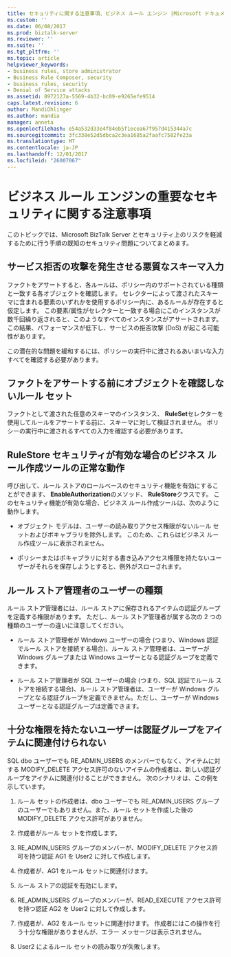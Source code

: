 ```yaml
---
title: セキュリティに関する注意事項、ビジネス ルール エンジン |Microsoft ドキュメント
ms.custom: ''
ms.date: 06/08/2017
ms.prod: biztalk-server
ms.reviewer: ''
ms.suite: ''
ms.tgt_pltfrm: ''
ms.topic: article
helpviewer_keywords:
- business rules, store administrator
- Business Rule Composer, security
- business rules, security
- Denial of Service attacks
ms.assetid: 8972127a-5569-4b32-bc09-e9265efe9514
caps.latest.revision: 6
author: MandiOhlinger
ms.author: mandia
manager: anneta
ms.openlocfilehash: e54a532d33e4f84eb5f1ecea67f957d415344a7c
ms.sourcegitcommit: 3fc338e52d5dbca2c3ea1685a2faafc7582fe23a
ms.translationtype: MT
ms.contentlocale: ja-JP
ms.lasthandoff: 12/01/2017
ms.locfileid: "26007067"
---
```

# <a name="important-security-notes-for-the-business-rule-engine"></a>ビジネス ルール エンジンの重要なセキュリティに関する注意事項
このトピックでは、Microsoft BizTalk Server とセキュリティ上のリスクを軽減するために行う手順の既知のセキュリティ問題についてまとめます。  
  
## <a name="malicious-schema-input-causing-denial-of-service-attack"></a>サービス拒否の攻撃を発生させる悪質なスキーマ入力  
 ファクトをアサートすると、各ルールは、ポリシー内のサポートされている種類と一致する各オブジェクトを確認します。 セレクターによって渡されたスキーマに含まれる要素のいずれかを使用するポリシー内に、あるルールが存在すると仮定します。 この要素/属性がセレクターと一致する場合にこのインスタンスが数千回繰り返されると、このようなすべてのインスタンスがアサートされます。この結果、パフォーマンスが低下し、サービスの拒否攻撃 (DoS) が起こる可能性があります。  
  
 この潜在的な問題を緩和するには、ポリシーの実行中に渡されるあいまいな入力すべてを確認する必要があります。  
  
## <a name="ruleset-not-validating-objects-before-asserting-the-facts"></a>ファクトをアサートする前にオブジェクトを確認しないルール セット  
 ファクトとして渡された任意のスキーマのインスタンス、 **RuleSet**セレクターを使用してルールをアサートする前に、スキーマに対して検証されません。 ポリシーの実行中に渡されるすべての入力を確認する必要があります。  
  
## <a name="expected-behaviors-of-the-business-rule-composer-when-rulestore-security-is-on"></a>RuleStore セキュリティが有効な場合のビジネス ルール作成ツールの正常な動作  
 呼び出して、ルール ストアのロールベースのセキュリティ機能を有効にすることができます、 **EnableAuthorization**のメソッド、 **RuleStore**クラスです。 このセキュリティ機能が有効な場合、ビジネス ルール作成ツールは、次のように動作します。  
  
-   オブジェクト モデルは、ユーザーの読み取りアクセス権限がないルール セットおよびボキャブラリを除外します。 このため、これらはビジネス ルール作成ツールに表示されません。  
  
-   ポリシーまたはボキャブラリに対する書き込みアクセス権限を持たないユーザーがそれらを保存しようとすると、例外がスローされます。  
  
## <a name="user-types-for-rule-store-administrator"></a>ルール ストア管理者のユーザーの種類  
 ルール ストア管理者には、ルール ストアに保存されるアイテムの認証グループを定義する権限があります。 ただし、ルール ストア管理者が属する次の 2 つの種類のユーザーの違いに注意してください。  
  
-   ルール ストア管理者が Windows ユーザーの場合 (つまり、Windows 認証でルール ストアを接続する場合)、ルール ストア管理者は、ユーザーが Windows グループまたは Windows ユーザーとなる認証グループを定義できます。  
  
-   ルール ストア管理者が SQL ユーザーの場合 (つまり、SQL 認証でルール ストアを接続する場合)、ルール ストア管理者は、ユーザーが Windows グループとなる認証グループを定義できません。ただし、ユーザーが Windows ユーザーとなる認証グループは定義できます。  
  
## <a name="user-cannot-associate-an-authorization-group-with-an-artifact-without-sufficient-rights"></a>十分な権限を持たないユーザーは認証グループをアイテムに関連付けられない  
 SQL dbo ユーザーでも RE_ADMIN_USERS のメンバーでもなく、アイテムに対する MODIFY_DELETE アクセス許可のないアイテムの作成者は、新しい認証グループをアイテムに関連付けることができません。 次のシナリオは、この例を示しています。  
  
1.  ルール セットの作成者は、dbo ユーザーでも RE_ADMIN_USERS グループのユーザーでもありません。また、ルール セットを作成した後の MODIFY_DELETE アクセス許可がありません。  
  
2.  作成者がルール セットを作成します。  
  
3.  RE_ADMIN_USERS グループのメンバーが、MODIFY_DELETE アクセス許可を持つ認証 AG1 を User2 に対して作成します。  
  
4.  作成者が、AG1 をルール セットに関連付けます。  
  
5.  ルール ストアの認証を有効にします。  
  
6.  RE_ADMIN_USERS グループのメンバーが、READ_EXECUTE アクセス許可を持つ認証 AG2 を User2 に対して作成します。  
  
7.  作成者が、AG2 をルール セットに関連付けます。 作成者にはこの操作を行う十分な権限がありませんが、エラー メッセージは表示されません。  
  
8.  User2 によるルール セットの読み取りが失敗します。